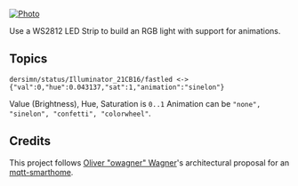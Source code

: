 [![Photo](https://github.com/dersimn/Illuminator/blob/master/docs/IMG_7829.TRIM.gif?raw=true)](https://raw.githubusercontent.com/dersimn/Illuminator/master/docs/IMG_7829.TRIM.m4v)

Use a WS2812 LED Strip to build an RGB light with support for animations.

## Topics

	dersimn/status/Illuminator_21CB16/fastled <-> {"val":0,"hue":0.043137,"sat":1,"animation":"sinelon"}

Value (Brightness), Hue, Saturation is `0..1`
Animation can be `"none", "sinelon", "confetti", "colorwheel"`.


## Credits

This project follows [Oliver "owagner" Wagner](https://github.com/owagner)'s architectural proposal for an [mqtt-smarthome](https://github.com/mqtt-smarthome/mqtt-smarthome).